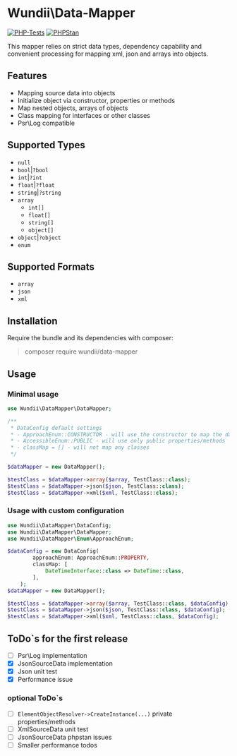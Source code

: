 # Wundii\Data-Mapper

[![PHP-Tests](https://github.com/wundii/data-mapper/actions/workflows/code_quality.yml/badge.svg)](https://github.com/wundii/data-mapper/actions/workflows/code_quality.yml)
[![PHPStan](https://img.shields.io/badge/PHPStan-level%209-brightgreen.svg?style=flat)](https://phpstan.org/)

This mapper relies on strict data types, dependency capability and convenient processing for mapping xml, json and arrays into objects.

## Features
- Mapping source data into objects
- Initialize object via constructor, properties or methods
- Map nested objects, arrays of objects
- Class mapping for interfaces or other classes
- Psr\Log compatible

## Supported Types
- `null`
- `bool`|`?bool`
- `int`|`?int`
- `float`|`?float`
- `string`|`?string`
- `array`
  - `int[]`
  - `float[]`
  - `string[]`
  - `object[]`
- `object`|`?object`
- `enum`

## Supported Formats
- `array`
- `json`
- `xml`

## Installation
Require the bundle and its dependencies with composer:

> composer require wundii/data-mapper

## Usage
### Minimal usage
```php
use Wundii\DataMapper\DataMapper;

/**
 * DataConfig default settings
 * - ApproachEnum::CONSTRUCTOR - will use the constructor to map the data
 * - AccessibleEnum::PUBLIC - will use only public properties/methods
 * - classMap = [] - will not map any classes 
 */

$dataMapper = new DataMapper();

$testClass = $dataMapper->array($array, TestClass::class);
$testClass = $dataMapper->json($json, TestClass::class);
$testClass = $dataMapper->xml($xml, TestClass::class);
```

### Usage with custom configuration
```php
use Wundii\DataMapper\DataConfig;
use Wundii\DataMapper\DataMapper;
use Wundii\DataMapper\Enum\ApproachEnum;

$dataConfig = new DataConfig(
        approachEnum: ApproachEnum::PROPERTY,
        classMap: [
            DateTimeInterface::class => DateTime::class,
        ],
    );
$dataMapper = new DataMapper();

$testClass = $dataMapper->array($array, TestClass::class, $dataConfig);
$testClass = $dataMapper->json($json, TestClass::class, $dataConfig);
$testClass = $dataMapper->xml($xml, TestClass::class, $dataConfig);
```

## ToDo`s for the first release
- [ ] Psr\Log implementation
- [x] JsonSourceData implementation
- [x] Json unit test
- [x] Performance issue

### optional ToDo`s
- [ ] `ElementObjectResolver->CreateInstance(...)` private properties/methods
- [ ] XmlSourceData unit test
- [ ] JsonSourceData phpstan issues
- [ ] Smaller performance todos